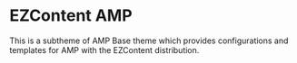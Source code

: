 # EZContent AMP

This is a subtheme of AMP Base theme which provides configurations and templates for AMP with the EZContent distribution.
